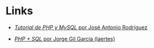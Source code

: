 Links
======

 * [*Tutorial de PHP y MySQL* por José Antonio Rodríguez](http://es.tldp.org/Manuales-LuCAS/manual_PHP/manual_php.tar.gz)

 * [*PHP + SQL* por Jorge Gil García (laertes)](http://www.cartagena99.com/recursos/programacion/apuntes/CursoIntroduccionPHP_SQL.pdf)
